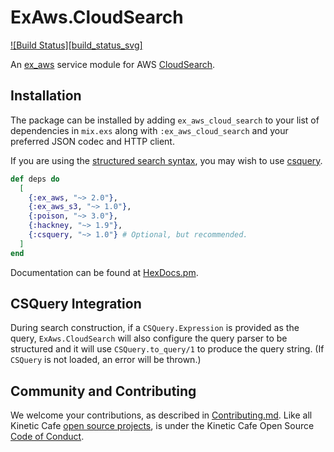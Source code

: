# ExAws.CloudSearch

[![Build Status][build_status_svg]][build status]

An [ex_aws][] service module for AWS [CloudSearch][].

## Installation

The package can be installed by adding `ex_aws_cloud_search` to your list of
dependencies in `mix.exs` along with `:ex_aws_cloud_search` and your preferred
JSON codec and HTTP client.

If you are using the [structured search syntax][sss], you may wish to use
[csquery][].

```elixir
def deps do
  [
    {:ex_aws, "~> 2.0"},
    {:ex_aws_s3, "~> 1.0"},
    {:poison, "~> 3.0"},
    {:hackney, "~> 1.9"},
    {:csquery, "~> 1.0"} # Optional, but recommended.
  ]
end
```

Documentation can be found at [HexDocs.pm][].

## CSQuery Integration

During search construction, if a `CSQuery.Expression` is provided as the query,
`ExAws.CloudSearch` will also configure the query parser to be structured and
it will use `CSQuery.to_query/1` to produce the query string. (If `CSQuery` is
not loaded, an error will be thrown.)

## Community and Contributing

We welcome your contributions, as described in [Contributing.md][]. Like all
Kinetic Cafe [open source projects][], is under the Kinetic Cafe Open Source
[Code of Conduct][kccoc].

[ex_aws]: https://github.com/ex-aws
[HexDocs.pm]: https://hexdocs.pm/ex_aws_cloud_search
[build status svg]: https://travis-ci.org/KineticCafe/csquery.svg?branch=master
[build status]: https://travis-ci.org/KineticCafe/csquery
[Hex.pm]: https://hex.pm
[Contributing.md]: Contributing.md
[open source projects]: https://github.com/KineticCafe
[kccoc]: https://github.com/KineticCafe/code-of-conduct
[CloudSearch]: https://docs.aws.amazon.com/cloudsearch/
[sss]: https://docs.aws.amazon.com/cloudsearch/latest/developerguide/search-api.html#structured-search-syntax
[csquery]: https://github.com/KineticCafe/csquery

